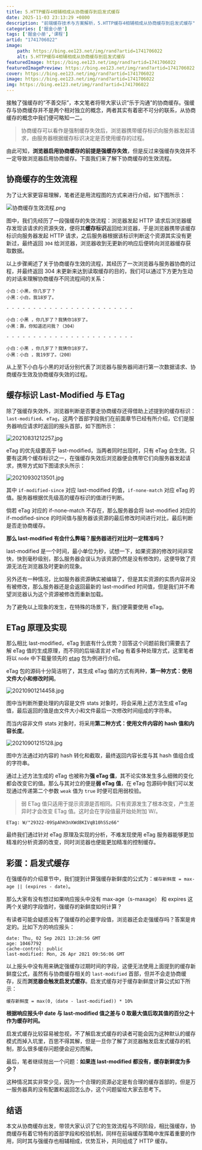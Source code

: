 ```yaml
---
title: 5.HTTP缓存4相辅相成从协商缓存到启发式缓存
date: 2025-11-03 23:13:29 +0800
description: "前端缓存技术与方案解析，5.HTTP缓存4相辅相成从协商缓存到启发式缓存"
categories: ['掘金小册']
tags: ['掘金小册','课程']
artid: "1741706022"
image:
    path: https://bing.ee123.net/img/rand?artid=1741706022
    alt: 5.HTTP缓存4相辅相成从协商缓存到启发式缓存
featuredImage: https://bing.ee123.net/img/rand?artid=1741706022
featuredImagePreview: https://bing.ee123.net/img/rand?artid=1741706022
cover: https://bing.ee123.net/img/rand?artid=1741706022
image: https://bing.ee123.net/img/rand?artid=1741706022
img: https://bing.ee123.net/img/rand?artid=1741706022
---
```


接触了强缓存的“不善交际”，本文笔者将带大家认识“乐于沟通”的协商缓存。强缓存与协商缓存并不是两个相对独立的概念，两者其实有着密不可分的联系，从协商缓存的概念中我们便可略知一二。

> 协商缓存可以看作是强制缓存失效后，浏览器携带缓存标识向服务器发起请求，由服务器根据缓存标识决定是否使用缓存的过程。

由此可知，**浏览器启用协商缓存的前提是强缓存失效**，但是反过来强缓存失效并不一定导致浏览器启用协商缓存。下面我们来了解下协商缓存的生效流程。

## 协商缓存的生效流程

为了让大家更容易理解，笔者还是用流程图的方式来进行介绍，如下图所示：

![协商缓存生效流程.png](https://p9-juejin.byteimg.com/tos-cn-i-k3u1fbpfcp/7ea9a25261da4d33a2e3bc9765f9e2fb~tplv-k3u1fbpfcp-watermark.image?)

图中，我们先经历了一段强缓存的失效流程：浏览器发起 HTTP 请求后浏览器缓存发现该请求的资源失效，便将其**缓存标识**返回给浏览器，于是浏览器携带该缓存标识向服务器发起 HTTP 请求，之后服务器根据该标识判断这个资源其实没有更新过，最终返回 `304` 给浏览器，浏览器收到无更新的响应后便转向浏览器缓存获取数据。

以上步骤阐述了关于协商缓存生效的流程，其经历了一次浏览器与服务器协商的过程，并最终返回 304 未更新来达到读取缓存的目的，我们可以通过下方更为生动的对话来理解协商缓存不同流程间的关系：

```
小白：小黑，你几岁了？
小黑：小白，我18岁了。

- - - - - - - - - - - - - - - - - - - - - - - -

小白：小黑 ，你几岁了？我猜你18岁了。
小黑：靠，你知道还问我？（304）

- - - - - - - - - - - - - - - - - - - - - - - -

小白：小黑 ，你几岁了？我猜你18岁了。
小黑：小白 ，我19岁了。（200）
```

从上至下小白与小黑的对话分别代表了浏览器与服务器间进行第一次数据请求、协商缓存生效及协商缓存失效的过程。

## 缓存标识 Last-Modified 与 ETag

除了强缓存失效外，浏览器判断是否要走协商缓存还得借助上述提到的缓存标识：`last-modified`、`eTag`，这两个首部字段我们在前面章节已经有所介绍，它们是服务器响应请求时返回的报头首部，如下图所示：

![20210831212257.jpg](https://p6-juejin.byteimg.com/tos-cn-i-k3u1fbpfcp/41afe7ef47664d47b7f4ac9df100f004~tplv-k3u1fbpfcp-watermark.image)

eTag 的优先级要高于 last-modified，当两者同时出现时，只有 eTag 会生效。只要有这两个缓存标识之一，在强缓存失效后浏览器便会携带它们向服务器发起请求，携带方式如下图请求头所示：


![20210930213501.jpg](https://p3-juejin.byteimg.com/tos-cn-i-k3u1fbpfcp/565fb2c410a14b60b7a796287134b949~tplv-k3u1fbpfcp-watermark.image)

其中 `if-modified-since` 对应 last-modified 的值，`if-none-match` 对应 eTag 的值。服务器根据优先级高的缓存标识的值进行判断。

倘若 eTag 对应的 if-none-match 不存在，那么服务器会将 last-modified 对应的 if-modified-since 的时间值与服务器该资源的最后修改时间进行对比，最后判断是否走协商缓存。

**那么 last-modified 有会什么弊端？服务器进行对比时一定精准吗？**

last-modified 是一个时间，最小单位为秒，试想一下，如果资源的修改时间非常快，快到毫秒级别，那么服务器会误认为该资源仍然是没有修改的，这便导致了资源无法在浏览器及时更新的现象。

另外还有一种情况，比如服务器资源确实被编辑了，但是其实资源的实质内容并没有被修改，那么服务器还是会返回最新的 last-modified 时间值，但是我们并不希望浏览器认为这个资源被修改而重新加载。

为了避免以上现象的发生，在特殊的场景下，我们便需要使用 eTag。

## ETag 原理及实现

那么相比 last-modified，eTag 到底有什么优势？回答这个问题前我们需要去了解 eTag 值的生成原理，而不同的后端语言对 eTag 有着多种处理方式，这里笔者将以 `node` 中下载量领先的 [etag](https://www.npmjs.com/package/etag) 包为例进行介绍。

eTag 包的源码十分简洁明了，其生成 eTag 值的方式有两种，**第一种方式：使用文件大小和修改时间**。

![20210901214458.jpg](https://p6-juejin.byteimg.com/tos-cn-i-k3u1fbpfcp/8db8ac2e6c744ca5bad20dcf5ea4f906~tplv-k3u1fbpfcp-watermark.image)

图中当判断所要处理的内容是文件 stats 对象时，将会采用上述方法生成 eTag 值，最后返回的值是由文件大小和文件最后一次修改时间组成的字符串。

而当内容非文件 stats 对象时，将采用**第二种方式：使用文件内容的 hash 值和内容长度**。

![20210901215128.jpg](https://p1-juejin.byteimg.com/tos-cn-i-k3u1fbpfcp/4412cc86d0ab49ff8ef65a12f9f5a6c8~tplv-k3u1fbpfcp-watermark.image)

图中方法通过对内容的 hash 转化和截取，最终返回内容长度与其 hash 值组合成的字符串。

通过上述方法生成的 eTag 也被称为**强 eTag 值**，其不论实体发生多么细微的变化都会改变它的值。那么与其对立的便是**弱 eTag 值**，在 eTag 包源码中我们可以发现通过传递第二个参数 `weak` 值为 `true` 时便可启用弱校验。

> 弱 ETag 值只适用于提示资源是否相同。只有资源发生了根本改变，产生差异时才会改变 ETag 值。这时会在字段值最开始处附加 W/。

```
ETag: W/"29322-09SpAhH3nXWd8KIVqB10hSSz66"
```

最终我们通过针对 eTag 原理及实现的分析，不难发现使用 eTag 服务器能够更加精准的分析资源的改变，同时浏览器也便能更加精准的控制缓存。


## 彩蛋：启发式缓存

在强缓存的介绍章节中，我们提到计算强缓存新鲜度的公式为：`缓存新鲜度 = max-age || (expires - date)`。

那么大家有没有想过如果响应报头中没有 max-age（s-maxage） 和 expires 这两个关键的字段值时，强缓存的新鲜度如何计算？

有读者可能会疑惑没有了强缓存的必要字段值，浏览器还会走强缓存吗？答案是肯定的。比如下方的响应报头：

```
date: Thu, 02 Sep 2021 13:28:56 GMT
age: 10467792
cache-control: public
last-modified: Mon, 26 Apr 2021 09:56:06 GMT
```

以上报头中没有用来确定强缓存过期时间的字段，这便无法使用上面提到的缓存新鲜度公式，虽然有与协商缓存相关的 `last-modified` 首部，但并不会走协商缓存，反而**浏览器会触发启发式缓存**。启发式缓存对于缓存新鲜度计算公式如下所示：

```
缓存新鲜度 = max(0,（date - last-modified)) * 10%
```

**根据响应报头中 date 与 last-modified 值之差与 0 取最大值后取其值的百分之十作为缓存时间。**

启发式缓存比较容易被忽视，不了解启发式缓存的读者可能会因为这种默认的缓存模式而掉入坑里，百思不得其解，但是一旦你了解了浏览器触发启发式缓存的机制，那么很多缓存问题便会迎刃而解。

最后，笔者继续抛出一个问题：**如果连 last-modified 都没有，缓存新鲜度为多少？**

这种情况其实非常少见，因为一个合理的资源必定是有合理的缓存首部的，但是万一服务器真的没有配置和返回怎么办，这个问题留给大家去思考下。

## 结语

本文从协商缓存出发，带领大家认识了它的生效流程与不同阶段，相比强缓存，协商缓存有着它特有的首部字段和校验机制，同样在前端缓存策略中发挥着重要的作用，同时其与强缓存也相辅相成，优势互补，共同组成了 HTTP 缓存。


